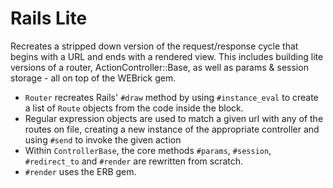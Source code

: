 Rails Lite
==========

Recreates a stripped down version of the request/response cycle that begins with a URL and ends with a rendered view.
This includes building lite versions of a router, ActionController::Base, as well as params & session storage - all on top of the WEBrick gem.

- `Router` recreates Rails' `#draw` method by using `#instance_eval` to create a list of `Route` objects from the code inside the block.
- Regular expression objects are used to match a given url with any of the routes on file, creating a new instance of the appropriate controller and using `#send` to invoke the given action
- Within `ControllerBase`, the core methods `#params`, `#session`, `#redirect_to` and `#render` are rewritten from scratch.
- `#render` uses the ERB gem.
